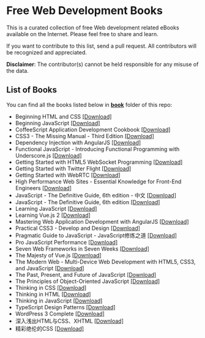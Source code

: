 # Free Web Development Books

This is a curated collection of free Web development related eBooks available on the Internet. Please feel free to share and learn.

If you want to contribute to this list, send a pull request. All contributors will be recognized and appreciated.

**Disclaimer**: The contributor(s) cannot be held responsible for any misuse of the data.

## List of Books

You can find all the books listed below in [**book**](/book) folder of this repo:

* Beginning HTML and CSS [[Download]](/book/Beginning%20HTML%20and%20CSS.pdf)
* Beginning JavaScript [[Download]](/book/Beginning%20JavaScript.pdf)
* CoffeeScript Application Development Cookbook [[Download]](/book/CoffeeScript%20Application%20Development%20Cookbook.pdf)
* CSS3 - The Missing Manual - Third Edition [[Download]](/book/CSS3%20-%20The%20Missing%20Manual%20-%20Third%20Edition.pdf)
* Dependency Injection with AngularJS [[Download]](/book/Dependency%20Injection%20with%20AngularJS.pdf)
* Functional JavaScript - Introducing Functional Programming with Underscore.js [[Download]](/book/Functional%20JavaScript%20-%20Introducing%20Functional%20Programming%20with%20Underscore.js.pdf)
* Getting Started with HTML5 WebSocket Programming [[Download]](/book/Getting%20Started%20with%20HTML5%20WebSocket%20Programming.pdf)
* Getting Started with Twitter Flight [[Download]](/book/Getting%20Started%20with%20Twitter%20Flight.pdf)
* Getting Started with WebRTC [[Download]](/book/Getting%20Started%20with%20WebRTC.pdf)
* High Performance Web Sites - Essential Knowledge for Front-End Engineers [[Download]](/book/High%20Performance%20Web%20Sites%20-%20Essential%20Knowledge%20for%20Front-End%20Engineers.pdf)
* JavaScript - The Definitive Guide, 6th edition - 中文 [[Download]](/book/JavaScript%20-%20The%20Definitive%20Guide%2C%206th%20edition%20-%20%E4%B8%AD%E6%96%87.pdf)
* JavaScript - The Definitive Guide, 6th edition [[Download]](/book/JavaScript%20-%20The%20Definitive%20Guide%2C%206th%20edition.pdf)
* Learning JavaScript [[Download]](/book/Learning%20JavaScript.pdf)
* Learning Vue.js 2 [[Download]](/book/Learning%20Vue.js%202.pdf)
* Mastering Web Application Development with AngularJS [[Download]](/book/Mastering%20Web%20Application%20Development%20with%20AngularJS.pdf)
* Practical CSS3 - Develop and Design [[Download]](/book/Practical%20CSS3%20-%20Develop%20and%20Design.pdf)
* Pragmatic Guide to JavaScript - JavaScript修炼之道 [[Download]](/book/Pragmatic%20Guide%20to%20JavaScript%20-%20JavaScript%E4%BF%AE%E7%82%BC%E4%B9%8B%E9%81%93.pdf)
* Pro JavaScript Performance [[Download]](/book/Pro%20JavaScript%20Performance.pdf)
* Seven Web Frameworks in Seven Weeks [[Download]](/book/Seven%20Web%20Frameworks%20in%20Seven%20Weeks.pdf)
* The Majesty of Vue.js [[Download]](/book/The%20Majesty%20of%20Vue.js.pdf)
* The Modern Web - Multi-Device Web Development with HTML5, CSS3, and JavaScript [[Download]](/book/The%20Modern%20Web%20-%20Multi-Device%20Web%20Development%20with%20HTML5%2C%20CSS3%2C%20and%20JavaScript.pdf)
* The Past, Present, and Future of JavaScript [[Download]](/book/The%20Past%2C%20Present%2C%20and%20Future%20of%20JavaScript.pdf)
* The Principles of Object-Oriented JavaScript [[Download]](/book/The%20Principles%20of%20Object-Oriented%20JavaScript.pdf)
* Thinking in CSS [[Download]](/book/Thinking%20in%20CSS.pdf)
* Thinking in HTML [[Download]](/book/Thinking%20in%20HTML.pdf)
* Thinking in JavaScript [[Download]](/book/Thinking%20in%20JavaScript.pdf)
* TypeScript Design Patterns [[Download]](/book/TypeScript%20Design%20Patterns.pdf)
* WordPress 3 Complete [[Download]](/book/WordPress%203%20Complete.pdf)
* 深入浅出HTML与CSS、XHTML [[Download]](/book/%E6%B7%B1%E5%85%A5%E6%B5%85%E5%87%BAHTML%E4%B8%8ECSS%E3%80%81XHTML.pdf)
* 精彩绝伦的CSS [[Download]](/book/%E7%B2%BE%E5%BD%A9%E7%BB%9D%E4%BC%A6%E7%9A%84CSS.pdf)

